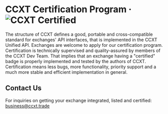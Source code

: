 # CCXT Certification Program · ![CCXT Certified](https://img.shields.io/badge/CCXT-certified-green.svg)

The structure of CCXT defines a good, portable and cross-compatible standard for exchanges' API interfaces, that is implemented in the CCXT Unified API. Exchanges are welcome to apply for our certification program. Certification is technically supervised and quality-assured by members of the CCXT Dev Team. That implies that an exchange having a "certified" badge is properly implemented and tested by the authors of CCXT. Certification means less bugs, more functionality, priority support and a much more stable and efficient implementation in general.

## Contact Us

For inquiries on getting your exchange integrated, listed and certified: business@ccxt.trade
